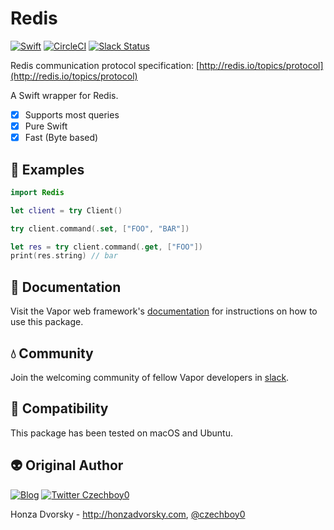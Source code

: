 # Redis

[![Swift](http://img.shields.io/badge/swift-3.1-brightgreen.svg)](https://swift.org)
[![CircleCI](https://circleci.com/gh/vapor/redis.svg?style=shield)](https://circleci.com/gh/vapor/redis)
[![Slack Status](http://vapor.team/badge.svg)](http://vapor.team)

Redis communication protocol specification: [http://redis.io/topics/protocol](http://redis.io/topics/protocol)

A Swift wrapper for Redis.

- [x] Supports most queries
- [x] Pure Swift
- [x] Fast (Byte based)

## 📖 Examples

```swift
import Redis

let client = try Client()

try client.command(.set, ["FOO", "BAR"])

let res = try client.command(.get, ["FOO"])
print(res.string) // bar
```

## 📖 Documentation

Visit the Vapor web framework's [documentation](http://docs.vapor.codes) for instructions on how to use this package.

## 💧 Community

Join the welcoming community of fellow Vapor developers in [slack](http://vapor.team).

## 🔧 Compatibility

This package has been tested on macOS and Ubuntu.
    
## :alien: Original Author

[![Blog](https://img.shields.io/badge/blog-honzadvorsky.com-green.svg)](http://honzadvorsky.com)
[![Twitter Czechboy0](https://img.shields.io/badge/twitter-czechboy0-green.svg)](http://twitter.com/czechboy0)

Honza Dvorsky - http://honzadvorsky.com, [@czechboy0](http://twitter.com/czechboy0)
